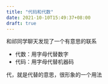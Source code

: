 ```yaml
---
title: "代码和代数"
date: 2021-10-10T15:49:37+08:00
draft: true
---
```


和祁同学聊天发现了一个有意思的联系

- 代数：用字母代替数字
- 代码：用字母代替机器码

代，就是代替的意思，很形象的一个用法
